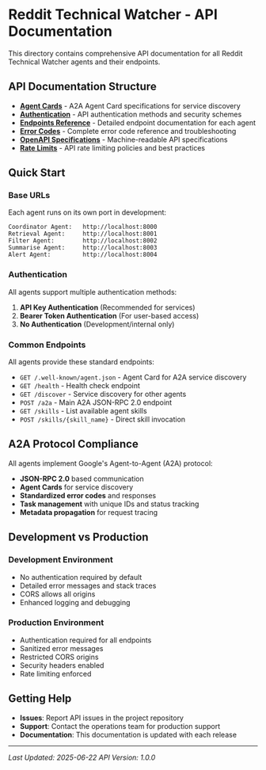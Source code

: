 # Reddit Technical Watcher - API Documentation

This directory contains comprehensive API documentation for all Reddit Technical Watcher agents and their endpoints.

## API Documentation Structure

- **[Agent Cards](./agent-cards.md)** - A2A Agent Card specifications for service discovery
- **[Authentication](./authentication.md)** - API authentication methods and security schemes
- **[Endpoints Reference](./endpoints/)** - Detailed endpoint documentation for each agent
- **[Error Codes](./error-codes.md)** - Complete error code reference and troubleshooting
- **[OpenAPI Specifications](./openapi/)** - Machine-readable API specifications
- **[Rate Limits](./rate-limits.md)** - API rate limiting policies and best practices

## Quick Start

### Base URLs

Each agent runs on its own port in development:

```
Coordinator Agent:   http://localhost:8000
Retrieval Agent:     http://localhost:8001
Filter Agent:        http://localhost:8002
Summarise Agent:     http://localhost:8003
Alert Agent:         http://localhost:8004
```

### Authentication

All agents support multiple authentication methods:

1. **API Key Authentication** (Recommended for services)
2. **Bearer Token Authentication** (For user-based access)
3. **No Authentication** (Development/internal only)

### Common Endpoints

All agents provide these standard endpoints:

- `GET /.well-known/agent.json` - Agent Card for A2A service discovery
- `GET /health` - Health check endpoint
- `GET /discover` - Service discovery for other agents
- `POST /a2a` - Main A2A JSON-RPC 2.0 endpoint
- `GET /skills` - List available agent skills
- `POST /skills/{skill_name}` - Direct skill invocation

## A2A Protocol Compliance

All agents implement Google's Agent-to-Agent (A2A) protocol:

- **JSON-RPC 2.0** based communication
- **Agent Cards** for service discovery
- **Standardized error codes** and responses
- **Task management** with unique IDs and status tracking
- **Metadata propagation** for request tracing

## Development vs Production

### Development Environment

- No authentication required by default
- Detailed error messages and stack traces
- CORS allows all origins
- Enhanced logging and debugging

### Production Environment

- Authentication required for all endpoints
- Sanitized error messages
- Restricted CORS origins
- Security headers enabled
- Rate limiting enforced

## Getting Help

- **Issues**: Report API issues in the project repository
- **Support**: Contact the operations team for production support
- **Documentation**: This documentation is updated with each release

---

*Last Updated: 2025-06-22*
*API Version: 1.0.0*
